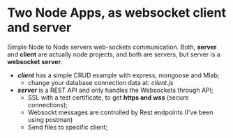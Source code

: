 # Two Node Apps, as websocket client and server
Simple Node to Node servers web-sockets communication. Both, **server** and **client** are actually node projects, and both are servers, but server is a **websocket server**.

 - ***client*** has a simple CRUD example with express, mongoose and Mlab;
    - change your database connection data at: *client.js*
 - ***server*** is a REST API and only handles the Websockets through API;
    -  SSL with a test certificate, to get **https and wss** (secure connections);
    -  Websockt messages are controlled by Rest endpoints (I've been using postman)
    -  Send files to specific client;